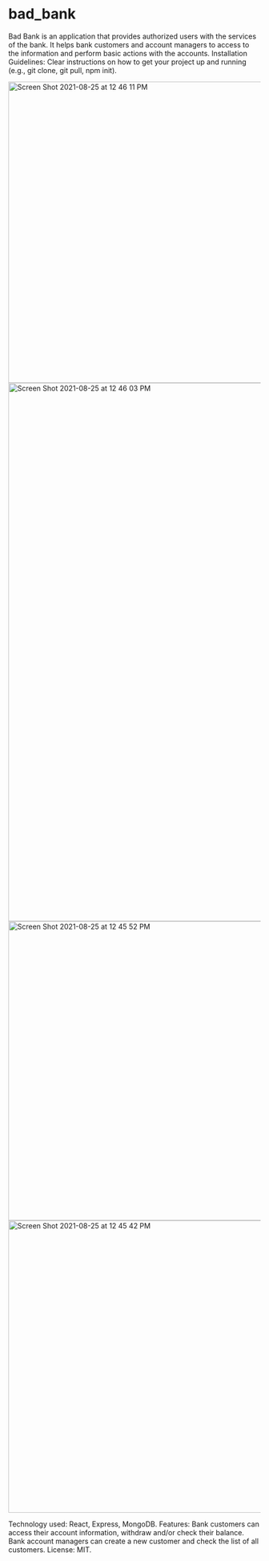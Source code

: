# bad_bank
Bad Bank is an application that provides authorized users with the services of the bank. It helps bank customers and account managers to access to the information and perform basic actions with the accounts.
Installation Guidelines: Clear instructions on how to get your project up and running (e.g., git clone, git pull, npm init).

<img width="600" alt="Screen Shot 2021-08-25 at 12 46 11 PM" src="https://user-images.githubusercontent.com/14004536/130831633-71f55d6e-fea4-439d-b32a-ed573b579c6f.png"><img width="1072" alt="Screen Shot 2021-08-25 at 12 46 03 PM" src="https://user-images.githubusercontent.com/14004536/130831640-7c354a05-5526-4760-87d7-e3202ae3810e.png">
<img width="596" alt="Screen Shot 2021-08-25 at 12 45 52 PM" src="https://user-images.githubusercontent.com/14004536/130831645-5c501480-037d-4406-9c67-bf04f4868d89.png">
<img width="582" alt="Screen Shot 2021-08-25 at 12 45 42 PM" src="https://user-images.githubusercontent.com/14004536/130831649-4c167d0f-58a3-4f6b-baf9-0739b0c645fe.png">



Technology used: React, Express, MongoDB. 
Features: Bank customers can access their account information, withdraw and/or check their balance. Bank account managers can create a new customer and check the list of all customers.
License: MIT.
